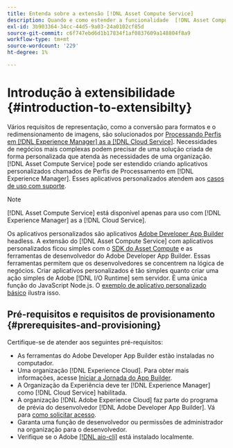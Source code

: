 ```yaml
---
title: Entenda sobre a extensão [!DNL Asset Compute Service]
description: Quando e como estender a funcionalidade  [!DNL Asset Compute Service]  para fazer o processamento de ativos personalizados.
exl-id: 3b903364-34cc-44d5-9a03-24a0102cf85d
source-git-commit: c6f747ebd6d1b17834f1af0837609a148804f8a9
workflow-type: tm+mt
source-wordcount: '229'
ht-degree: 1%

---
```


# Introdução à extensibilidade {#introduction-to-extensibilty}

Vários requisitos de representação, como a conversão para formatos e o redimensionamento de imagens, são solucionados por [Processando Perfis em [!DNL Experience Manager] as a [!DNL Cloud Service]](https://experienceleague.adobe.com/pt-br/docs/experience-manager-cloud-service/content/assets/asset-microservices-overview). Necessidades de negócios mais complexas podem precisar de uma solução criada de forma personalizada que atenda às necessidades de uma organização. [!DNL Asset Compute Service] pode ser estendido criando aplicativos personalizados chamados de Perfis de Processamento em [!DNL Experience Manager]. Esses aplicativos personalizados atendem aos [casos de uso com suporte](https://experienceleague.adobe.com/pt-br/docs/experience-manager-cloud-service/content/assets/manage/asset-microservices-configure-and-use).

>[!NOTE]
>
>[!DNL Asset Compute Service] está disponível apenas para uso com [!DNL Experience Manager] as a [!DNL Cloud Service].

Os aplicativos personalizados são aplicativos [Adobe Developer App Builder](https://github.com/AdobeDocs/app-builder) headless. A extensão do [!DNL Asset Compute Service] com aplicativos personalizados ficou simples com o [SDK do Asset Compute](https://github.com/adobe/asset-compute-sdk) e as ferramentas de desenvolvedor do Adobe Developer App Builder. Essas ferramentas permitem que os desenvolvedores se concentrem na lógica de negócios. Criar aplicativos personalizados é tão simples quanto criar uma ação simples de Adobe [!DNL I/O Runtime] sem servidor. É uma única função do JavaScript Node.js. O [exemplo de aplicativo personalizado básico](https://github.com/adobe/asset-compute-example-workers/blob/master/projects/worker-basic/worker-basic.js) ilustra isso.

## Pré-requisitos e requisitos de provisionamento {#prerequisites-and-provisioning}

Certifique-se de atender aos seguintes pré-requisitos:

* As ferramentas do Adobe Developer App Builder estão instaladas no computador.
* Uma organização [!DNL Experience Cloud]. Para obter mais informações, acesse [Iniciar a Jornada do App Builder](https://developer.adobe.com/app-builder/docs/getting_started/#acquire-access-and-credentials).
* A Organização da Experiência deve ter [!DNL Experience Manager] como [!DNL Cloud Service] habilitada.
* A organização [!DNL Adobe Experience Cloud] faz parte do programa de prévia do desenvolvedor [!DNL Adobe Developer App Builder]. Vá para [como solicitar acesso](https://developer.adobe.com/app-builder/docs/overview/getting_access).
* Garanta uma função de desenvolvedor ou permissões de administrador na organização para o desenvolvedor.
* Verifique se o Adobe [[!DNL aio-cli]](https://github.com/adobe/aio-cli) está instalado localmente.

<!-- TBD for later:

* What all accesses and licenses are required?
* What all permissions are required to create, debug, and deploy custom applications?
* How do developers get access and provision the required apps?
* What is repository management?
* Anything on security and data transfer?
* What about handling personal or sensitive information?
* Custom application SLA is dependent on SLAs of various services it depends on.
* Document how the devs can get to know the KPIs of their custom applications. The KPIs are dependent on the performance at Adobe's side, amongst other things.
-->
